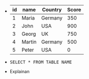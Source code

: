 - | id | name  | Country | Score |
  |----|-------|---------|-------|
  | 1  | Maria | Germany | 350   |
  | 2  | John  | USA     | 900   |
  | 3  | Georg | UK      | 750   |
  | 4  | Martin| Germany | 500   |
  | 5  | Peter | USA     | 0     |
- <pre>
  SELECT * FROM TABLE_NAME
  </pre>
- Explainan